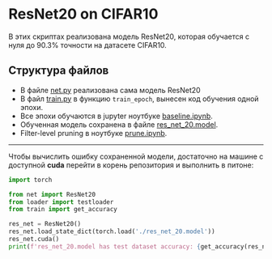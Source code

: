 # ResNet20 on CIFAR10
В этих скриптах реализована модель ResNet20, которая обучается с нуля до 90.3% точности на датасете CIFAR10.

## Структура файлов
* В файле [net.py](net.py) реализована сама модель ResNet20
* В файл [train.py](train.py) в функцию `train_epoch`, вынесен код обучения одной эпохи.
* Все эпохи обучаются в jupyter ноутбуке [baseline.ipynb](baseline.ipynb).
* Обученная модель сохранена  в файле [res_net_20.model](res_net_20.model).
* Filter-level pruning в ноутбуке [prune.ipynb](prune.ipynb).
---
Чтобы вычислить ошибку сохраненной модели, достаточно на машине с доступной **cuda** перейти в корень репозитория и выполнить в питоне:
```python
import torch

from net import ResNet20
from loader import testloader
from train import get_accuracy

res_net = ResNet20()
res_net.load_state_dict(torch.load('./res_net_20.model'))
res_net.cuda()
print(f'res_net_20.model has test dataset accuracy: {get_accuracy(res_net, testloader)}')
```
